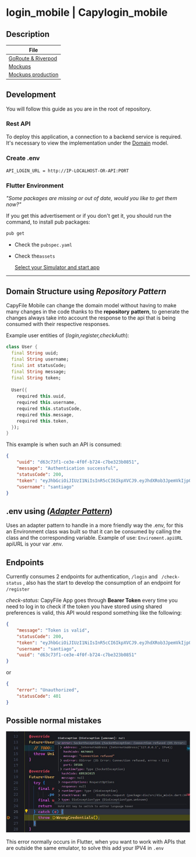 # login_mobile | Capylogin_mobile

## Description

| File                                                |
| --------------------------------------------------- |
| [GoRoute & Riverpod](./assets/GoRoute.md)           |
| [Mockups](./assets/Mockups.md)                      |
| [Mockups production](./assets/MockupsProduction.md) |

## Development

You will follow this guide as you are in the root of repository.

### Rest API

To deploy this application, a connection to a backend service is required. It's necessary to view the implementation under the [Domain](#domain-structure-using-repository-pattern) model.

### Create .env

``````
API_LOGIN_URL = http://IP-LOCALHOST-OR-API:PORT
``````

### Flutter Environment

*"Some packages are missing or out of date, would you like to get them now?"*

If you get this advertisement or if you don't get it, you should run the command, to install pub packages:

``````bash
pub get
``````

- Check the `pubspec.yaml`

- Check the`assets`

  <u>Select your Simulator and start app</u>

---

## Domain Structure using *Repository Pattern*

CapyFile Mobile can change the domain model without having to make many changes in the code thanks to the **repository** **pattern**, to generate the changes always take into account the response to the api that is being consumed with their respective responses.

Example user entities of (*login,register,checkAuth*):

``````dart
class User {
  final String uuid;
  final String username;
  final int statusCode;
  final String message;
  final String token;

  User({
    required this.uuid,
    required this.username,
    required this.statusCode,
    required this.message,
    required this.token,
  });
}
``````

This example is when such an API is consumed:

``````json
{
    "uuid": "d63c73f1-ce3e-4f0f-b724-c7be323b0851",
    "message": "Authentication successful",
    "statusCode": 200,
    "token": "eyJhbGciOiJIUzI1NiIsInR5cCI6IkpXVCJ9.eyJhdXRob3JpemVkIjp0cnVlLCJleHAiOjE2OTMxMTA4MDEsInVzZXJuYW1lIjoic2FudGlhZ28iLCJ1dWlkIjoiZDYzYzczZjEtY2UzZS00ZjBmLWI3MjQtYzdiZTMyM2IwODUxIn0.dgpavfGNww5iWdilLryfi66mR6i3Yoiq7KnrhT7R0KU",
    "username": "santiago"
}
``````

## .env using *([Adapter Pattern](https://refactoring.guru/es/design-patterns/adapter)*)

Uses an adapter pattern to handle in a more friendly way the .env, for this an Environment class was built so that it can be consumed by calling the class and the corresponding variable. Example of use: `Enviroment.apiURL` apiURL is your var .env.

## Endpoints

Currently consumes 2 endpoints for authentication, `/login` and ` /check-status` , also has the start to develop the consumption of an endpoint for `/register`

*check-status:* CapyFile App goes through **Bearer Token** every time you need to log in to check if the token you have stored using shared preferences is valid, this API would respond something like the following:

``````json
{
    "message": "Token is valid",
    "statusCode": 200,
    "token": "eyJhbGciOiJIUzI1NiIsInR5cCI6IkpXVCJ9.eyJhdXRob3JpemVkIjp0cnVlLCJleHAiOjE2OTMxMDgxNjYsInVzZXJuYW1lIjoic2FudGlhZ28iLCJ1dWlkIjoiZDYzYzczZjEtY2UzZS00ZjBmLWI3MjQtYzdiZTMyM2IwODUxIn0.p5F2tS6MR7CAW2e9HMS9qv3ol9vgDejneshlQfEbFZ4",
    "username": "santiago",
    "uuid": "d63c73f1-ce3e-4f0f-b724-c7be323b0851"
}
``````

or

``````json
{
    "error": "Unauthorized",
    "statusCode": 401
}
``````

## Possible normal mistakes

<img src="./assets/image-20230827000729799.png" alt="image-20230827000729799" />

This error normally occurs in Flutter, when you want to work with APIs that are outside the same emulator, to solve this add your IPV4 in `.env` 

